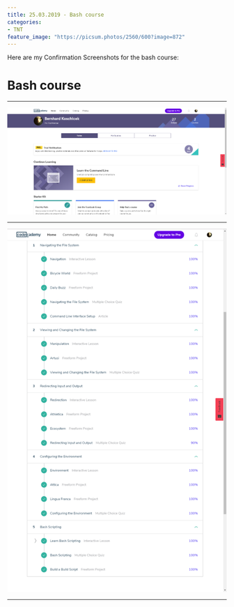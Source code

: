 ```yaml
---
title: 25.03.2019 - Bash course
categories:
- TNT
feature_image: "https://picsum.photos/2560/600?image=872"
---
```


Here are my Confirmation Screenshots for the bash course:
<!-- more -->

# Bash course

***

![Confirmation](/img/Koschicek_TNT_bash_course_name_confirmation.png)

***

![Overview](/img/Koschicek_TNT_bash_course_overview.png)

***
